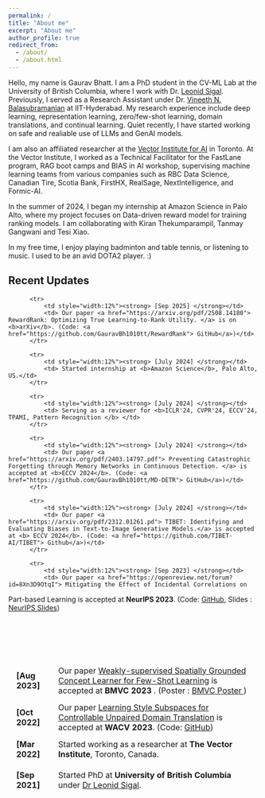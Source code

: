 ```yaml
---
permalink: /
title: "About me"
excerpt: "About me"
author_profile: true
redirect_from: 
  - /about/
  - /about.html
---
```


<!-- Google tag (gtag.js) -->
<script async src="https://www.googletagmanager.com/gtag/js?id=G-3RM1Q5B81D"></script>
<script>
  window.dataLayer = window.dataLayer || [];
  function gtag(){dataLayer.push(arguments);}
  gtag('js', new Date());

  gtag('config', 'G-3RM1Q5B81D');
</script>

Hello, my name is Gaurav Bhatt. I am a PhD student in the CV-ML Lab at the University of British Columbia, where I work with Dr. <a href="https://www.cs.ubc.ca/~lsigal/people.html"> Leonid Sigal</a>. Previously, I served as a Research Assistant under Dr. <a href="https://people.iith.ac.in/vineethnb/alumni.html"> Vineeth N. Balasubramanian</a> at IIT-Hyderabad. My research experience include deep learning, representation learning, zero/few-shot learning, domain translations, and continual learning. Quiet recently, I have started working on safe and realiable use of LLMs and GenAI models.

I am also an affiliated researcher at the <a href="https://vectorinstitute.ai/research/researchers/"> Vector Institute for AI</a> in Toronto. At the Vector Institute, I worked as a Technical Facilitator for the FastLane program, RAG boot camps and BIAS in AI workshop, supervising machine learning teams from various companies such as RBC Data Science, Canadian Tire, Scotia Bank, FirstHX, RealSage, NextIntelligence, and Formic-AI.

In the summer of 2024, I began my internship at Amazon Science in Palo Alto, where my project focuses on Data-driven reward model for training ranking models. I am collaborating with Kiran Thekumparampil, Tanmay Gangwani and Tesi Xiao.

In my free time, I enjoy playing badminton and table tennis, or listening to music. I used to be an avid DOTA2 player. :)

## Recent Updates

<table style="width:100%;border:1px;border-spacing:8px;border-collapse:separate;margin-right:auto;margin-left:auto;">
          
          <tr>              
              <td style="width:12%"><strong> [Sep 2025] </strong></td>
              <td> Our paper <a href="https://arxiv.org/pdf/2508.14180"> RewardRank: Optimizing True Learning-to-Rank Utility. </a> is on <b>arXiv</b>. (Code: <a href="https://github.com/GauravBh1010tt/RewardRank"> GitHub</a>)</td>
          </tr> 

          <tr>              
              <td style="width:12%"><strong> [July 2024] </strong></td>
              <td> Started internship at <b>Amazon Science</b>, Palo Alto, US.</td>
          </tr> 

          <tr>              
              <td style="width:12%"><strong> [July 2024] </strong></td>
              <td> Serving as a reviewer for <b>ICLR'24, CVPR'24, ECCV'24, TPAMI, Pattern Recognition </b> </td>
          </tr>      
          
          <tr>              
              <td style="width:12%"><strong> [July 2024] </strong></td>
              <td> Our paper <a href="https://arxiv.org/pdf/2403.14797.pdf"> Preventing Catastrophic Forgetting through Memory Networks in Continuous Detection. </a> is accepted at <b>ECCV 2024</b>. (Code: <a href="https://github.com/GauravBh1010tt/MD-DETR"> GitHub</a>)</td>
          </tr>     

          <tr>              
              <td style="width:12%"><strong> [July 2024] </strong></td>
              <td> Our paper <a href="https://arxiv.org/pdf/2312.01261.pd"> TIBET: Identifying and Evaluating Biases in Text-to-Image Generative Models.</a> is accepted at <b> ECCV 2024</b>. (Code: <a href="https://github.com/TIBET-AI/TIBET"> Github</a>)</td>
          </tr>     
          
          <tr>              
              <td style="width:12%"><strong> [Sep 2023] </strong></td>
              <td> Our paper <a href="https://openreview.net/forum?id=8Xn3D9OtqI"> Mitigating the Effect of Incidental Correlations on
Part-based Learning</a> is accepted at <b> NeurIPS 2023</b>. (Code: <a href="https://github.com/GauravBh1010tt/DPViT.git"> GitHub</a>, Slides : <a href="https://neurips.cc/media/neurips-2023/Slides/72642.pdf"> NeurIPS Slides</a>)</td>
          </tr>      
          <tr>              
              <td><strong> [Aug 2023] </strong></td>
              <td> Our paper  <a href="https://papers.bmvc2023.org/0858.pdf"> Weakly-supervised Spatially
Grounded Concept Learner for Few-Shot Learning</a> is accepted at <b> BMVC 2023 </b>. (Poster : <a href="https://bmvc2022.mpi-inf.mpg.de/BMVC2023/0858_poster.pdf"> BMVC Poster </a>) </td>
            </tr>
          <tr>              
              <td><strong> [Oct 2022] </strong></td>
              <td> Our paper <a href="https://openaccess.thecvf.com/content/WACV2023/papers/Bhatt_Learning_Style_Subspaces_for_Controllable_Unpaired_Domain_Translation_WACV_2023_paper.pdf"> Learning Style Subspaces for Controllable Unpaired Domain Translation</a> is accepted at <b>WACV 2023</b>. (Code: <a href="https://github.com/GauravBh1010tt/Controllable-Domain-Translation"> GitHub</a>)</td>
            </tr>
          <tr>              
              <td><strong> [Mar 2022] </strong></td>
              <td> Started working as a researcher at <b>The Vector Institute</b>, Toronto, Canada. </td>
            </tr>
          <tr>
          <tr>              
              <td><strong> [Sep 2021] </strong></td>
              <td> Started PhD at <b>University of British Columbia</b> under <a href="https://www.cs.ubc.ca/~lsigal/"> Dr Leonid Sigal</a>. </td>
            </tr>